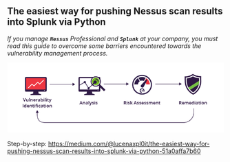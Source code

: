 ## The easiest way for pushing Nessus scan results into Splunk via Python

*If you manage **`Nessus`** Professional and **`Splunk`** at your company, you must read this guide to overcome some barriers encountered towards the vulnerability management process.*

![Vulnerability Process](/images/vulnerability-assessment.png)

Step-by-step: https://medium.com/@lucenaxpl0it/the-easiest-way-for-pushing-nessus-scan-results-into-splunk-via-python-51a0affa7b60
